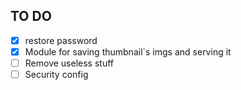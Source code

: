## TO DO

- [x] restore password
- [x] Module for saving thumbnail`s imgs and serving it
- [ ] Remove useless stuff
- [ ] Security config
